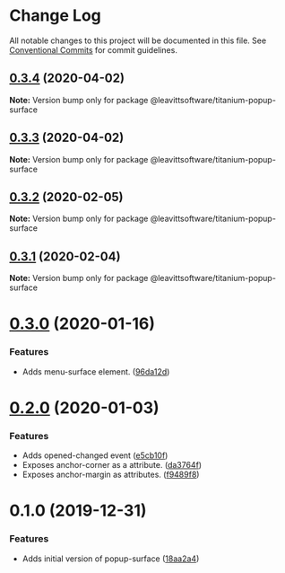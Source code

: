 # Change Log

All notable changes to this project will be documented in this file.
See [Conventional Commits](https://conventionalcommits.org) for commit guidelines.

## [0.3.4](https://github.com/LeavittSoftware/titanium-elements/compare/@leavittsoftware/titanium-popup-surface@0.3.3...@leavittsoftware/titanium-popup-surface@0.3.4) (2020-04-02)

**Note:** Version bump only for package @leavittsoftware/titanium-popup-surface





## [0.3.3](https://github.com/LeavittSoftware/titanium-elements/compare/@leavittsoftware/titanium-popup-surface@0.3.2...@leavittsoftware/titanium-popup-surface@0.3.3) (2020-04-02)

**Note:** Version bump only for package @leavittsoftware/titanium-popup-surface





## [0.3.2](https://github.com/LeavittSoftware/titanium-elements/compare/@leavittsoftware/titanium-popup-surface@0.3.1...@leavittsoftware/titanium-popup-surface@0.3.2) (2020-02-05)

**Note:** Version bump only for package @leavittsoftware/titanium-popup-surface





## [0.3.1](https://github.com/LeavittSoftware/titanium-elements/compare/@leavittsoftware/titanium-popup-surface@0.3.0...@leavittsoftware/titanium-popup-surface@0.3.1) (2020-02-04)

**Note:** Version bump only for package @leavittsoftware/titanium-popup-surface





# [0.3.0](https://github.com/LeavittSoftware/titanium-elements/compare/@leavittsoftware/titanium-popup-surface@0.2.0...@leavittsoftware/titanium-popup-surface@0.3.0) (2020-01-16)


### Features

* Adds menu-surface element. ([96da12d](https://github.com/LeavittSoftware/titanium-elements/commit/96da12d07f0c4cdcbe310bf556abf9009df35e4d))





# [0.2.0](https://github.com/LeavittSoftware/titanium-elements/compare/@leavittsoftware/titanium-popup-surface@0.1.0...@leavittsoftware/titanium-popup-surface@0.2.0) (2020-01-03)


### Features

* Adds opened-changed event  ([e5cb10f](https://github.com/LeavittSoftware/titanium-elements/commit/e5cb10f6a7404238e8397470b47231f00f5e3166))
* Exposes anchor-corner as a attribute. ([da3764f](https://github.com/LeavittSoftware/titanium-elements/commit/da3764f68b05aa90768b9147eb91d0c74be4b1e8))
* Exposes anchor-margin as attributes. ([f9489f8](https://github.com/LeavittSoftware/titanium-elements/commit/f9489f82d03b07a673a4c7a2737cc38a7d08b8c5))





# 0.1.0 (2019-12-31)


### Features

* Adds initial version of popup-surface  ([18aa2a4](https://github.com/LeavittSoftware/titanium-elements/commit/18aa2a465d19c532791db63d66b14164423c9be5))
